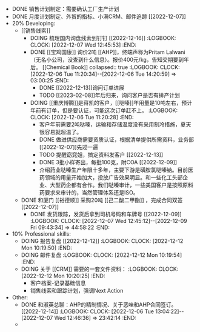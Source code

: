- DONE 销售计划制定：需要确认工厂生产计划
- DONE 月度计划制定、外贸的指标、小满CRM、邮件追踪 [[2022-12-07]]
- 20% Developing:
	- [[销售线索]]
		- DOING 梳理国内询盘线索到钉钉 [[2022-12-16]]
		  :LOGBOOK:
		  CLOCK: [2022-12-07 Wed 12:45:53]
		  :END:
		- DONE [[宝鸡国康]] 询价2吨 [[AHP]]，终端声称为Pritam Lalwani（无名小公司，没查到什么信息）。报价400元/kg，告知交期要到年后。 [[Chemical Book]] 
		  collapsed:: true
		  :LOGBOOK:
		  CLOCK: [2022-12-06 Tue 11:20:34]--[2022-12-06 Tue 14:20:59] =>  03:00:25
		  :END:
			- DONE [[2022-12-13]]询问订单进展
			- TODO [[2023-02-08]]年后归来，询问客户是否有排产计划
		- DOING [[重庆博腾]]是蒋凯的客户，[[哒嗪]]年用量是10吨左右，预计年前有订单，但是要认证，可能这次订单赶不上。
		  :LOGBOOK:
		  CLOCK: [2022-12-06 Tue 11:20:28]
		  :END:
			- 客户年前需要2吨哒嗪，运输和存储温度没有采用制冷措施，夏天很容易就超温了。
			- DONE 做进供应商需要资质认证，根据清单提供所需资料，业务部[[2022-12-07]]先过一遍
			- TODO 提醒窈窕姐，搞定资料发客户 [[2022-12-13]]
			- DONE 3批小样寄出，每批100克，附COA [[2022-12-09]]
			- 介绍药业哒嗪生产年限十多年，主要下游是磺胺氯哒嗪钠。目前医药领域的用量开始加大，投放广告效果明显。和一些化工头部企业、大型药企都有合作。我们哒嗪审计，一些美国客户是按照原料药要求来审计的，当然管理体系还是ISO。
	- DONE 和厦门 [[裕德顺]] 采购20吨 [[己二酸二甲酯]] ，完成合同双签 [[2022-12-07]]
		- DONE 发货跟踪，发货后拿到司机号码和车牌号 [[2022-12-09]]
		  :LOGBOOK:
		  CLOCK: [2022-12-07 Wed 12:45:12]--[2022-12-09 Fri 09:43:34] =>  44:58:22
		  :END:
- 10% Professional skills:
	- DOING 报告复盘 [[2022-12-12]]
	  :LOGBOOK:
	  CLOCK: [2022-12-12 Mon 10:19:50]
	  :END:
	- DOING 邮件复盘
	  :LOGBOOK:
	  CLOCK: [2022-12-12 Mon 10:19:54]
	  :END:
	- DOING 关于 [[CRM]] 需要的一套文件资料：
	  :LOGBOOK:
	  CLOCK: [2022-12-12 Mon 10:20:25]
	  :END:
		- 客户档案-记录基础信息
		- 销售线索和跟踪计划，强调Next Action
- Other:
	- DONE 和淑英总聊：AHP的精制情况、关于恶唑和AHP合同签订。 [[2022-12-14]]
	  :LOGBOOK:
	  CLOCK: [2022-12-06 Tue 13:04:22]--[2022-12-07 Wed 12:46:36] =>  23:42:14
	  :END:
	-